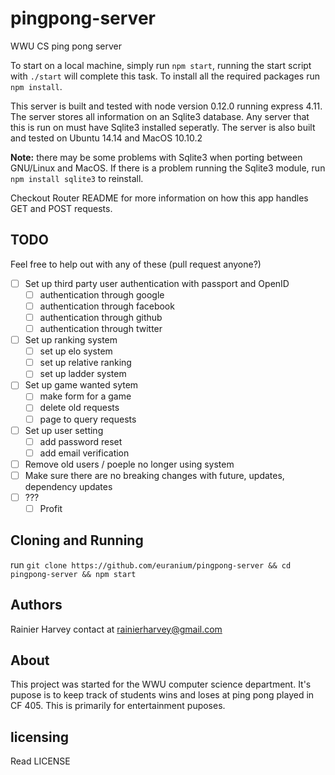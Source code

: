 # pingpong-server
WWU CS ping pong server

To start on a local machine, simply run `npm start`, running the start script with `./start` will complete this task. To install all the required packages run `npm install`. 

This server is built and tested with node version 0.12.0 running express 4.11. The server stores all information on an Sqlite3 database. 
Any server that this is run on must have Sqlite3 installed seperatly. The server is also built and tested on Ubuntu 14.14 and MacOS 10.10.2

**Note:** there may be some problems with Sqlite3 when porting between GNU/Linux and MacOS. If there is a problem running the Sqlite3 module, run `npm install sqlite3` to reinstall.

Checkout Router README for more information on how this app handles GET and POST requests.

## TODO
Feel free to help out with any of these (pull request anyone?)
- [ ] Set up third party user authentication with passport and OpenID
	- [ ] authentication through google
	- [ ] authentication through facebook
	- [ ] authentication through github
	- [ ] authentication through twitter
- [ ] Set up ranking system
	- [ ] set up elo system
	- [ ] set up relative ranking
	- [ ] set up ladder system
- [ ] Set up game wanted sytem
	- [ ] make form for a game
	- [ ] delete old requests
	- [ ] page to query requests
- [ ] Set up user setting
	- [ ] add password reset
	- [ ] add email verification
- [ ] Remove old users / poeple no longer using system
- [ ] Make sure there are no breaking changes with future, updates,  dependency updates
- [ ] ???
    - [ ] Profit

## Cloning and Running
run `git clone https://github.com/euranium/pingpong-server && cd pingpong-server && npm start`

## Authors
Rainier Harvey
	contact at rainierharvey@gmail.com

## About
This project was started for the WWU computer science department. It's pupose is to keep track of students wins and loses at ping pong played in CF 405.
This is primarily for entertainment puposes.

## licensing
Read LICENSE
